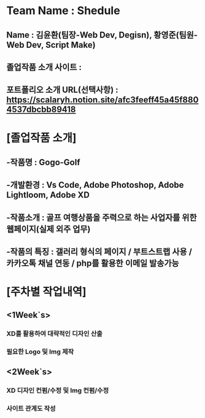# Team Name : Shedule
## Name : 김윤환(팀장-Web Dev, Degisn), 황영준(팀원-Web Dev, Script Make)
## 졸업작품 소개 사이트 : 
## 포트폴리오 소개 URL(선택사항) : https://scalaryh.notion.site/afc3feeff45a45f8804537dbcbb89418

# [졸업작품 소개]
## -작품명 : Gogo-Golf
## -개발환경 : Vs Code, Adobe Photoshop, Adobe Lightloom, Adobe XD
## -작품소개 : 골프 여행상품을 주력으로 하는 사업자를 위한 웹페이지(실제 외주 업무)
## -작품의 특징 : 갤러리 형식의 페이지 / 부트스트랩 사용 / 카카오톡 채널 연동 / php를 활용한 이메일 발송가능

# [주차별 작업내역]
## <1Week`s>
### XD를 활용하여 대략적인 디자인 산출
### 필요한 Logo 및 Img 제작
## <2Week`s>
### XD 디자인 컨펌/수정 및 Img 컨펌/수정 
### 사이트 관계도 작성
